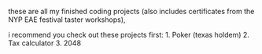 these are all my finished coding projects (also includes certificates from the NYP EAE festival taster workshops),  

i recommend you check out these projects first:
	1. Poker (texas holdem)
	2. Tax calculator
	3. 2048
